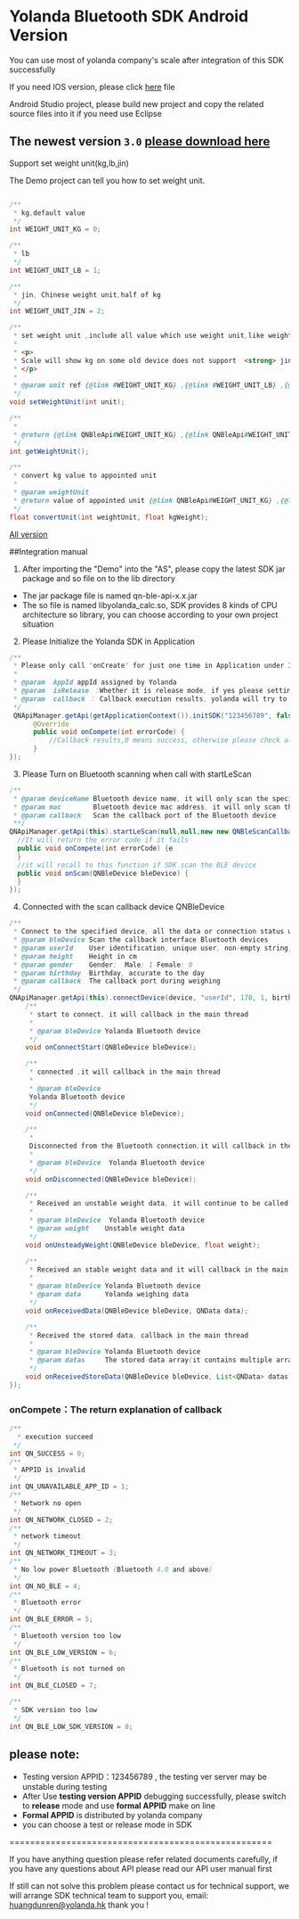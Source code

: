 
# Yolanda Bluetooth SDK Android Version

You can use most of yolanda company's scale after integration of this SDK successfully

If you need IOS version, please click [here](https://github.com/YolandaQingniu/qn-ble-sdk-ios) file

Android Studio project, please build new project and copy the related source files into it if you need use Eclipse

## The newest version `3.0` [please download here](https://github.com/YolandaQingniu/qn-ble-sdk-android/releases/download/3.0/qn-ble-sdk-android-3.0.zip)

Support set weight unit(kg,lb,jin)

The Demo project can tell you how to set weight unit.


```java

/**
 * kg,default value
 */
int WEIGHT_UNIT_KG = 0;

/**
 * lb
 */
int WEIGHT_UNIT_LB = 1;

/**
 * jin, Chinese weight unit,half of kg
 */
int WEIGHT_UNIT_JIN = 2;

/**
 * set weight unit ,include all value which use weight unit,like weight
 *
 * <p>
 * Scale will show kg on some old device does not support  <strong> jin </strong>
 * </p>
 *
 * @param unit ref {@link #WEIGHT_UNIT_KG} ,{@link #WEIGHT_UNIT_LB} ,{@link #WEIGHT_UNIT_JIN}
 */
void setWeightUnit(int unit);

/**
 *
 * @return {@link QNBleApi#WEIGHT_UNIT_KG} ,{@link QNBleApi#WEIGHT_UNIT_LB} ,{@link QNBleApi#WEIGHT_UNIT_JIN}
 */
int getWeightUnit();

/**
 * convert kg value to appointed unit
 *
 * @param weightUnit
 * @return value of appointed unit {@link QNBleApi#WEIGHT_UNIT_KG} ,{@link QNBleApi#WEIGHT_UNIT_LB} ,{@link QNBleApi#WEIGHT_UNIT_JIN}
 */
float convertUnit(int weightUnit, float kgWeight);

```

[All version](https://github.com/YolandaQingniu/qn-ble-sdk-android/releases)

##Integration manual

1. After importing the "Demo" into the "AS", please copy the latest SDK jar package and so file on to the lib directory
  * The jar package file is named qn-ble-api-x.x.jar
  * The so file is named libyolanda_calc.so, SDK provides 8 kinds of CPU architecture so library, you can choose according to your own project situation

2. Please Initialize the Yolanda SDK in Application
```java
/**
 * Please only call "onCreate" for just one time in Application under Internet work when Initialize the Yolanda SDK
 *
 * @param  AppId appId assigned by Yolanda
 * @param  isRelease ：Whether it is release mode, if yes please setting false, and setting to true when on line
 * @param  callback ： Callback execution results, yolanda will try to ensure that all cases will be a callback
 */
 QNApiManager.getApi(getApplicationContext()).initSDK("123456789", false, new QNResultCallback() {
      @Override
      public void onCompete(int errorCode) {
          //Callback results,0 means success, otherwise please check all kinds of error codes in the api documentation
      }
});
```

3. Please Turn on Bluetooth scanning when call with startLeScan
```java
/**
 * @param deviceName Bluetooth device name, it will only scan the specified Bluetooth name of the device if it is not empty, otherwise there is no limit
 * @param mac        Bluetooth device mac address, it will only scan the specified Bluetooth mac address of the device if it is not empty, otherwise there is no limit
 * @param callback   Scan the callback port of the Bluetooth device
 **/
QNApiManager.getApi(this).startLeScan(null,null,new new QNBleScanCallback() {
  //It will return the error code if it fails
  public void onCompete(int errorCode) {e
  }
  //it will recall to this function if SDK scan the BLE device
  public void onScan(QNBleDevice bleDevice) {
  }
});
```

4. Connected with the scan callback device QNBleDevice

```java
/**
 * Connect to the specified device, all the data or connection status will be callback in QNBleCall. except on the onComplete method it will callback in the main thread
 * @param bleDevice Scan the callback interface Bluetooth devices
 * @param userId    User identification, unique user, non-empty string, you can use the user name, phone number, mailbox or other identification
 * @param height    Height in cm
 * @param gender    Gender:  Male: 1 Female: 0
 * @param birthday  Birthday, accurate to the day
 * @param callback  The callback port during weighing
 */
QNApiManager.getApi(this).connectDevice(device, "userId", 170, 1, birthday, new new QNBleCallback() {
    /**
     * start to connect, it will callback in the main thread
     *
     * @param bleDevice Yolanda Bluetooth device
     */
    void onConnectStart(QNBleDevice bleDevice);

    /**
     * connected ,it will callback in the main thread
     *
     * @param bleDevice
	 Yolanda Bluetooth device
     */
    void onConnected(QNBleDevice bleDevice);

    /**
     *
	 Disconnected from the Bluetooth connection,it will callback in the main thread
     *
     * @param bleDevice  Yolanda Bluetooth device
     */
    void onDisconnected(QNBleDevice bleDevice);

    /**
     * Received an unstable weight data, it will continue to be called during user starting weighing, and will callback in the main thread
     *
     * @param bleDevice  Yolanda Bluetooth device
     * @param weight    Unstable weight data
     */
    void onUnsteadyWeight(QNBleDevice bleDevice, float weight);

    /**
     * Received an stable weight data and it will callback in the main thread
     *
     * @param bleDevice Yolanda Bluetooth device
     * @param data      Yolanda weighing data
     */
    void onReceivedData(QNBleDevice bleDevice, QNData data);

    /**
     * Received the stored data, callback in the main thread
     *
     * @param bleDevice Yolanda Bluetooth device
     * @param datas     The stored data array(it contains multiple array),you can use {@link QNData#getUserId()} to distinguish different user's data
     */
    void onReceivedStoreData(QNBleDevice bleDevice, List<QNData> datas);
});
```

### onCompete：The return explanation of callback

```java
/**
  * execution succeed
 */
int QN_SUCCESS = 0;
/**
 * APPID is invalid
 */
int QN_UNAVAILABLE_APP_ID = 1;
/**
 * Network no open
 */
int QN_NETWORK_CLOSED = 2;
/**
 * network timeout
 */
int QN_NETWORK_TIMEOUT = 3;
/**
 * No low power Bluetooth (Bluetooth 4.0 and above)
 */
int QN_NO_BLE = 4;
/**
 * Bluetooth error
 */
int QN_BLE_ERROR = 5;
/**
 * Bluetooth version too low
 */
int QN_BLE_LOW_VERSION = 6;
/**
 * Bluetooth is not turned on
 */
int QN_BLE_CLOSED = 7;

/**
 * SDK version too low
 */
int QN_BLE_LOW_SDK_VERSION = 8;
```

## please note:

* Testing version APPID：123456789 , the testing ver server may be unstable during testing
* After Use **testing version APPID** debugging successfully, please switch to **release** mode and use **formal APPID** make on line
* **Formal APPID** is distributed by yolanda company
* you can choose a test or release mode in SDK

===================================================

If you have anything question please refer related documents carefully, if you have any questions about API please read our API user manual first

If still can not solve this problem please contact us for technical support, we will arrange SDK technical team to support you, email: huangdunren@yolanda.hk thank you !
